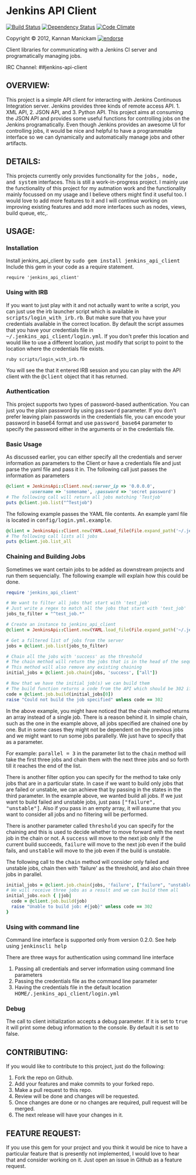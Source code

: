 Jenkins API Client
==================
[![Build Status](https://travis-ci.org/arangamani/jenkins_api_client.png?branch=master)](https://travis-ci.org/arangamani/jenkins_api_client)
[![Dependency Status](https://gemnasium.com/arangamani/jenkins_api_client.png)](https://gemnasium.com/arangamani/jenkins_api_client)
[![Code Climate](https://codeclimate.com/badge.png)](https://codeclimate.com/github/arangamani/jenkins_api_client)

Copyright &copy; 2012, Kannan Manickam [![endorse](http://api.coderwall.com/arangamani/endorsecount.png)](http://coderwall.com/arangamani)

Client libraries for communicating with a Jenkins CI server and programatically managing jobs.

IRC Channel: ##jenkins-api-client

OVERVIEW:
---------
This project is a simple API client for interacting with Jenkins Continuous Integration server.
Jenkins provides three kinds of remote access API. 1. XML API, 2. JSON API, and 3. Python API.
This project aims at consuming the JSON API and provides some useful functions for controlling
jobs on the Jenkins programatically. Even though Jenkins provides an awesome UI for controlling
jobs, it would be nice and helpful to have a programmable interface so we can dynamically and
automatically manage jobs and other artifacts.

DETAILS:
--------
This projects currently only provides functionality for the <tt>jobs, node, and system</tt> interfaces.
This is still a work-in-progress project. I mainly use the functionality of this project for my autmation
work and the functionality mainly focussed on my usage and I believe others might find it useful
too. I would love to add more features to it and I will continue working on improving existing
features and add more interfaces such as nodes, views, build queue, etc,.

USAGE:
------

### Installation

Install jenkins_api_client by <tt>sudo gem install jenkins_api_client</tt>
Include this gem in your code as a require statement.

    require 'jenkins_api_client'

### Using with IRB

If you want to just play with it and not actually want to write a script, you can just use the
irb launcher script which is available in <tt>scripts/login_with_irb.rb</tt>. But make sure that
you have your credentials available in the correct location. By default the script assumes that
you have your credentials file in <tt>~/.jenkins_api_client/login.yml</tt>. If you don't prefer this
location and would like to use a different location, just modify that script to point to the
location where the credentials file exists.

    ruby scripts/login_with_irb.rb

You will see the that it entered IRB session and you can play with the API client with the
<tt>@client</tt> object that it has returned.

### Authentication

This project supports two types of password-based authentication. You can just you the plain
password by using <tt>password</tt> parameter. If you don't prefer leaving plain passwords in the
credentials file, you can encode your password in base64 format and use <tt>password_base64</tt>
parameter to specify the password either in the arguments or in the credentials file.

### Basic Usage

As discussed earlier, you can either specify all the credentials and server information as
parameters to the Client or have a credentials file and just parse the yaml file and pass it in.
The following call just passes the information as parameters

```ruby
@client = JenkinsApi::Client.new(:server_ip => '0.0.0.0',
         :username => 'somename', :password => 'secret password')
# The following call will return all jobs matching 'Testjob'
puts @client.job.list("^Testjob")
```

The following example passes the YAML file contents. An example yaml file is located in
<tt>config/login.yml.example</tt>.

```ruby
@client = JenkinsApi::Client.new(YAML.Load_file(File.expand_path('~/.jenkins_api_client/login.yml', __FILE__)))
# The following call lists all jobs
puts @client.job.list_all
```

### Chaining and Building Jobs

Sometimes we want certain jobs to be added as downstream projects and run them sequencially.
The following example will explain how this could be done.

```ruby
require 'jenkins_api_client'

# We want to filter all jobs that start with 'test_job'
# Just write a regex to match all the jobs that start with 'test_job'
jobs_to_filter = "^test_job.*"

# Create an instance to jenkins_api_client
@client = JenkinsApi::Client.new(YAML.load_file(File.expand_path('~/.jenkins_api_client/login.yml', __FILE__)))

# Get a filtered list of jobs from the server
jobs = @client.job.list(jobs_to_filter)

# Chain all the jobs with 'success' as the threshold
# The chain method will return the jobs that is in the head of the sequence
# This method will also remove any existing chaining
initial_jobs = @client.job.chain(jobs, 'success', ["all"])

# Now that we have the initial job(s) we can build them
# The build function returns a code from the API which should be 302 if the build was successful
code = @client.job.build(initial_jobs[0])
raise "Could not build the job specified" unless code == 302
```

In the above example, you might have noticed that the chain method returns an array instead of a
single job. There is a reason behind it. In simple chain, such as the one in the example above, all
jobs specified are chained one by one. But in some cases they might not be dependent on the previous
jobs and we might want to run some jobs parallelly. We just have to specify that as a parameter.

For example: <tt>parallel = 3</tt> in the parameter list to the <tt>chain</tt> method will take the first three
jobs and chain them with the next three jobs and so forth till it reaches the end of the list.

There is another filter option you can specify for the method to take only jobs that are in a
particular state. In case if we want to build only jobs that are failed or unstable, we can achieve
that by passing in the states in the third parameter. In the example above, we wanted build all jobs.
If we just want to build failed and unstable jobs, just pass <tt>["failure", "unstable"]</tt>. Also if you
pass in an empty array, it will assume that you want to consider all jobs and no filtering will be
performed.

There is another parameter called <tt>threshold</tt> you can specify for the chaining and this is used
to decide whether to move forward with the next job in the chain or not. A <tt>success</tt> will move to
the next job only if the current build succeeds, <tt>failure</tt> will move to the next job even if the build
fails, and <tt>unstable</tt> will move to the job even if the build is unstable.

The following call to the <tt>chain</tt> method will consider only failed and unstable jobs, chain then
with 'failure' as the threshold, and also chain three jobs in parallel.

```ruby
initial_jobs = @client.job.chain(jobs, 'failure', ["failure", "unstable"], 3)
# We will receive three jobs as a result and we can build them all
initial_jobs.each { |job|
  code = @client.job.build(job)
  raise "Unable to build job: #{job}" unless code == 302
}
```

### Using with command line
Command line interface is supported only from version 0.2.0.
See help using <tt>jenkinscli help</tt>

There are three ways for authentication using command line interface
1. Passing all credentials and server information using command line parameters
2. Passing the credentials file as the command line parameter
3. Having the credentials file in the default location <tt>HOME/.jenkins_api_client/login.yml</tt>

### Debug

The call to client initialization accepts a debug parameter. If it is set to <tt>true</tt> it will print
some debug information to the console. By default it is set to false.

CONTRIBUTING:
-------------

If you would like to contribute to this project, just do the following:

1. Fork the repo on Github.
2. Add your features and make commits to your forked repo.
3. Make a pull request to this repo.
4. Review will be done and changes will be requested.
5. Once changes are done or no changes are required, pull request will be merged.
6. The next release will have your changes in it.

FEATURE REQUEST:
----------------

If you use this gem for your project and you think it would be nice to have a particular feature
that is presently not implemented, I would love to hear that and consider working on it.
Just open an issue in Github as a feature request.
